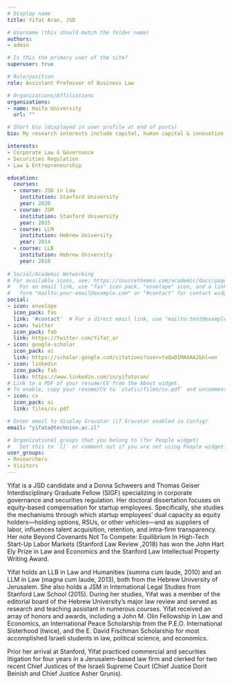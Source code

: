 ```yaml
---
# Display name
title: Yifat Aran, JSD

# Username (this should match the folder name)
authors:
- admin

# Is this the primary user of the site?
superuser: true

# Role/position
role: Assistant Professor of Business Law

# Organizations/Affiliations
organizations:
- name: Haifa University
  url: ""

# Short bio (displayed in user profile at end of posts)
bio: My research interests include capital, human capital & innovation.

interests:
- Corporate Law & Governance
- Securities Regulation
- Law & Entrepreneurship

education:
  courses:
  - course: JSD in Law
    institution: Stanford University
    year: 2020
  - course: JSM
    institution: Stanford University
    year: 2015
  - course: LLM
    institution: Hebrew University
    year: 2014
  - course: LLB
    institution: Hebrew University
    year: 2010
    
# Social/Academic Networking
# For available icons, see: https://sourcethemes.com/academic/docs/page-builder/#icons
#   For an email link, use "fas" icon pack, "envelope" icon, and a link in the
#   form "mailto:your-email@example.com" or "#contact" for contact widget.
social:
- icon: envelope
  icon_pack: fas
  link: '#contact'  # For a direct email link, use "mailto:test@example.org".
- icon: twitter
  icon_pack: fab
  link: https://twitter.com/Yifat_ar
- icon: google-scholar
  icon_pack: ai
  link: https://scholar.google.com/citations?user=teQwDIMAAAAJ&hl=en
- icon: linkedin
  icon_pack: fab
  link: https://www.linkedin.com/in/yifataran/
# Link to a PDF of your resume/CV from the About widget.
# To enable, copy your resume/CV to `static/files/cv.pdf` and uncomment the lines below.
- icon: cv
  icon_pack: ai
  link: files/cv.pdf

# Enter email to display Gravatar (if Gravatar enabled in Config)
email: "yifata@technion.ac.il"

# Organizational groups that you belong to (for People widget)
#   Set this to `[]` or comment out if you are not using People widget.
user_groups:
- Researchers
- Visitors
---
```


Yifat is a JSD candidate and a Donna Schweers and Thomas Geiser Interdisciplinary Graduate Fellow (SIGF) specializing in corporate governance and securities regulation. Her doctoral dissertation focuses on equity-based compensation for startup employees. Specifically, she studies the mechanisms through which startup employees’ dual capacity as equity holders—holding options, RSUs, or other vehicles—and as suppliers of labor, influences talent acquisition, retention, and intra-firm transparency. Her note Beyond Covenants Not To Compete: Equilibrium In High-Tech Start-Up Labor Markets (Stanford Law Review ,2018) has won the John Hart Ely Prize in Law and Economics and the Stanford Law Intellectual Property Writing Award.

Yifat holds an LLB in Law and Humanities (summa cum laude, 2010) and an LLM in Law (magna cum laude, 2013), both from the Hebrew University of Jerusalem. She also holds a JSM in International Legal Studies from Stanford Law School (2015). During her studies, Yifat was a member of the editorial board of the Hebrew University’s major law review and served as research and teaching assistant in numerous courses. Yifat received an array of honors and awards, including a John M. Olin Fellowship in Law and Economics, an International Peace Scholarship from the P.E.O. International Sisterhood (twice), and the E. David Fischman Scholarship for most accomplished Israeli students in law, political science, and economics.

Prior her arrival at Stanford, Yifat practiced commercial and securities litigation for four years in a Jerusalem-based law firm and clerked for two recent Chief Justices of the Israeli Supreme Court (Chief Justice Dorit Beinish and Chief Justice Asher Grunis).

